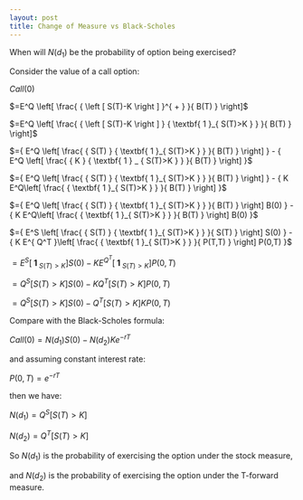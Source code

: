 ```yaml
---
layout: post
title: Change of Measure vs Black-Scholes
---
```


When will $N(d_1)$ be the probability of option being exercised?

Consider the value of a call option:

$Call(0)$

$=E^Q \left[ \frac{ { \left [ S(T)-K \right ] }^{ + } }{ B(T) } \right]$

$=E^Q \left[ \frac{ { \left [ S(T)-K \right ] } { \textbf{ 1 }_{ S(T)>K } } }{ B(T) } \right]$

$={ E^Q \left[ \frac{ { S(T) } { \textbf{ 1 }_{ S(T)>K } } }{ B(T) } \right] } - { E^Q \left[ \frac{ {  K  } { \textbf{ 1 } _ { S(T)>K } } }{ B(T) } \right] }$

$={ E^Q \left[ \frac{ { S(T) } { \textbf{ 1 }_{ S(T)>K } } }{ B(T) } \right] } - { K E^Q\left[ \frac{ { \textbf{ 1 }_{ S(T)>K } } }{ B(T) } \right] }$

$={ E^Q \left[ \frac{ { S(T) } { \textbf{ 1 }_{ S(T)>K } } }{ B(T) } \right] B(0) } - { K E^Q\left[ \frac{ { \textbf{ 1 }_{ S(T)>K } } }{ B(T) } \right] B(0) }$

$={ E^S \left[ \frac{ { S(T) } { \textbf{ 1 }_{ S(T)>K } } }{ S(T) } \right] S(0) } - { K E^{ Q^T }\left[ \frac{ { \textbf{ 1 }_{ S(T)>K } } }{ P(T,T) } \right] P(0,T) }$

$={ E^S \left[ { \textbf{ 1 }_{ S(T)>K } } \right] S(0) } - { K E^{ Q^T }\left[ { \textbf{ 1 }_{ S(T)>K } } \right] P(0,T) }$

$=Q^S \left[ S(T)>K \right] S(0) - K Q^T \left[ S(T)>K \right] P(0,T)$

$=Q^S \left[ S(T)>K \right] S(0) - Q^T \left[ S(T)>K \right] K P(0,T)$

Compare with the Black-Scholes formula:

$Call(0)=N(d_1)S(0)-N(d_2)K e^{ -rT }$

and assuming constant interest rate:

$P(0,T)=e^{ -rT }$

then we have:

$N(d_1)=Q^S \left[ S(T)>K \right]$

$N(d_2)=Q^T \left[ S(T)>K \right]$

So $N(d_1)$ is the probability of exercising the option under the stock measure,

and $N(d_2)$ is the probability of exercising the option under the T-forward measure.
